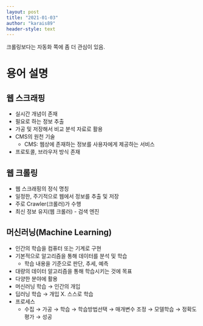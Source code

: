 ```yaml
---
layout: post
title: "2021-01-03"
author: "karais89"
header-style: text
---
```


크롤링보다는 자동화 쪽에 좀 더 관심이 있음.

# 용어 설명

## 웹 스크래핑

- 실시간 개념이 존재
- 필요로 하는 정보 추출
- 가공 및 저장해서 비교 분석 자료로 활용
- CMS의 원천 기술
    - CMS: 웹상에 존재하는 정보를 사용자에게 제공하는 서비스
- 프로토콜, 브라우저 방식 존재

## 웹 크롤링

- 웹 스크래핑의 정식 명칭
- 일정한, 주기적으로 웹에서 정보를 추출 및 저장
- 주로 Crawler(크롤러)가 수행
- 최신 정보 유지(웹 크롤러) - 검색 엔진

## 머신러닝(Machine Learning)

- 인간의 학습을 컴퓨터 또는 기계로 구현
- 기본적으로 알고리즘을 통해 데이터를 분석 및 학습
    - 학습 내용을 기준으로 판단, 추세, 예측
- 대량의 데이터 알고리즘을 통해 학습시키는 것에 목표
- 다양한 분야에 활용
- 머신러닝 학습 → 인간의 개입
- 딥러닝 학습 → 개입 X. 스스로 학습
- 프로세스
    - 수집 → 가공 → 학습 → 학습방법선택 → 매개변수 조정 → 모델학습 → 정확도 평가 → 성공